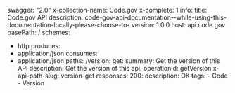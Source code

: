 swagger: "2.0"
x-collection-name: Code.gov
x-complete: 1
info:
  title: Code.gov API
  description: code-gov-api-documentation--while-using-this-documentation-locally-please-choose-to-
  version: 1.0.0
host: api.code.gov
basePath: /
schemes:
- http
produces:
- application/json
consumes:
- application/json
paths:
  /version:
    get:
      summary: Get the version of this API
      description: Get the version of this api.
      operationId: getVersion
      x-api-path-slug: version-get
      responses:
        200:
          description: OK
      tags:
      - Code
      - Version